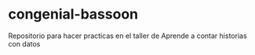 # congenial-bassoon
Repositorio para hacer practicas en el taller de Aprende a contar historias con datos
